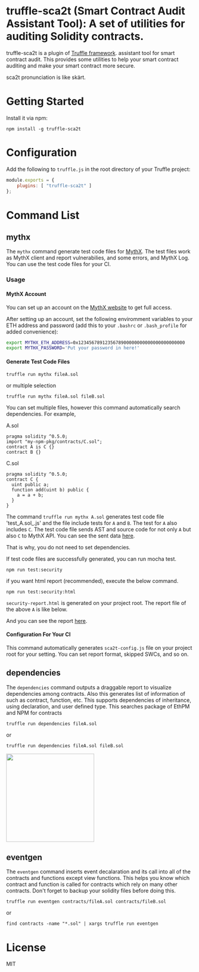 # truffle-sca2t (Smart Contract Audit Assistant Tool): A set of utilities for auditing Solidity contracts.

truffle-sca2t is a plugin of [Truffle framework](https://truffleframework.com/docs/truffle/overview). assistant tool for smart contract audit. This provides some utilities to help your smart contract auditing and make your smart contract more secure.

sca2t pronunciation is like skärt.

# Getting Started

Install it via npm:

```console
npm install -g truffle-sca2t
```

# Configuration
Add the following to `truffle.js` in the root directory of your Truffle project:
```javascript
module.exports = {
    plugins: [ "truffle-sca2t" ]
};
```

# Command List
## mythx
The `mythx` command generate test code files for [MythX](https://mythx.io/). The test files work as MythX client and report vulnerabilies, and some errors, and MythX Log. You can use the test code files for your CI.

### Usage
#### MythX Account
You can set up an account on the [MythX website](https://mythx.io) to get full access.

After setting up an account, set the following enviromment variables to your ETH address and password (add this to your `.bashrc` or `.bash_profile` for added convenience):
```bash
export MYTHX_ETH_ADDRESS=0x1234567891235678900000000000000000000000
export MYTHX_PASSWORD='Put your password in here!'
```

#### Generate Test Code Files
```
truffle run mythx fileA.sol
```
or multiple selection
```
truffle run mythx fileA.sol fileB.sol
```

You can set multiple files, however this command automatically search dependencies. For example,

A.sol
```solidity
pragma solidity ^0.5.0;
import "my-npm-pkg/contracts/C.sol";
contract A is C {}
contract B {}
```

C.sol
```solidity
pragma solidity ^0.5.0;
contract C {
  uint public a;
  function add(uint b) public {
    a = a + b;
  }
}
```

The command `truffle run mythx A.sol` generates test code file 'test_A.sol_.js' and the file include tests for `A` and `B`. The test for `A` also includes `C`. The test code file sends AST and source code for not only `A` but also `C` to MythX API. You can see the sent data [here](https://github.com/tagomaru/static-for-github/blob/master/truffle-sca2t/truffle-sca2t-mythx/data1.json). 

That is why, you do not need to set dependencies.

If test code files are successfully generated, you can run mocha test.

```
npm run test:security
```

if you want html report (recommended), execute the below command.

```
npm run test:security:html
```

`security-report.html` is generated on your project root. The report file of the above `A` is like below. 

And you can see the report [here](http://htmlpreview.github.io/?https://github.com/tagomaru/static-for-github/blob/master/truffle-sca2t/truffle-sca2t-mythx/security-report1.html).

#### Configuration For Your CI
This command automatically generates `sca2t-config.js` file on your project root for your setting. You can set report format, skipped SWCs, and so on.


## dependencies

The `dependencies` command outputs a draggable report to visualize dependencies among contracts.
Also this generates list of information of such as contract, function, etc.
This supports dependencies of inheritance, using declaration, and user defined type.
This searches package of EthPM and NPM for contracts

```
truffle run dependencies fileA.sol
```

or

```
truffle run dependencies fileA.sol fileB.sol
```

<img src="https://raw.githubusercontent.com/wiki/tagomaru/sca2t/images/dependencies.png" height="236">

## eventgen

The `eventgen` command inserts event decalaration and its call into all of the contracts and functions except view functions.
This helps you know which contract and function is called for contracts which rely on many other contracts.
Don't forget to backup your solidity files before doing this.

```
truffle run eventgen contracts/fileA.sol contracts/fileB.sol
```
or

```
find contracts -name "*.sol" | xargs truffle run eventgen
```

# License
MIT
